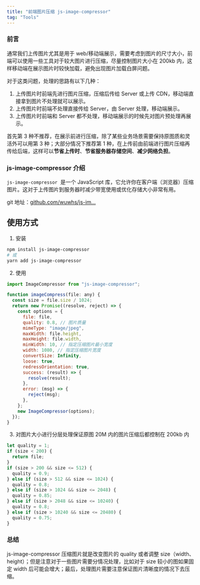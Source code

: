 ```yaml
---
title: "前端图片压缩 js-image-compressor"
tag: "Tools"
---
```


### 前言

通常我们上传图片尤其是用于 web/移动端展示，需要考虑到图片的尺寸大小，前端可以使用一些工具对于较大图片进行压缩，尽量控制图片大小在 200kb 内，这样移动端在展示图片时较快加载，避免出现图片加载白屏问题。

对于这类问题，处理的思路有以下几种：

1. 上传图片时前端先进行图片压缩，压缩后传给 Server 或上传 CDN，移动端直接拿到图片不处理就可以展示。
2. 上传图片时前端不处理直接传给 Server，由 Server 处理，移动端展示。
3. 上传图片时前端和 Server 都不处理，移动端展示的时候先对图片预处理再展示。

首先第 3 种不推荐，在展示前进行压缩，除了某些业务场景需要保持原图质和灵活外可以用第 3 种；大部分情况下推荐第 1 种，在上传前由前端进行图片压缩再传给后端，这样可以**节省上传时**、**节省服务器存储空间**、**减少网络负担**。

### js-image-compressor 介绍

`js-image-compressor`  是一个 JavaScript 库，它允许你在客户端（浏览器）压缩图片。这对于上传图片到服务器时减少带宽使用或优化存储大小非常有用。

git 地址：[github.com/wuwhs/js-im…](https://github.com/wuwhs/js-image-compressor)

## 使用方式

1. 安装

```bash
npm install js-image-compressor
# 或
yarn add js-image-compressor
```

2. 使用

```js
import ImageCompressor from "js-image-compressor";

function imageCompress(file: any) {
  const size = file.size / 1024;
  return new Promise((resolve, reject) => {
    const options = {
      file: file,
      quality: 0.8, // 图片质量
      mimeType: "image/jpeg",
      maxWidth: file.height,
      maxHeight: file.width,
      minWidth: 10, // 指定压缩图片最小宽度
      width: 1080, // 指定压缩图片宽度
      convertSize: Infinity,
      loose: true,
      redressOrientation: true,
      success: (result) => {
        resolve(result);
      },
      error: (msg) => {
        reject(msg);
      },
    };
    new ImageCompressor(options);
  });
}
```

3. 对图片大小进行分层处理保证原图 20M 内的图片压缩后都控制在 200kb 内

```js
let quality = 1;
if (size < 200) {
  return file;
}
if (size > 200 && size <= 512) {
  quality = 0.9;
} else if (size > 512 && size <= 1024) {
  quality = 0.8;
} else if (size > 1024 && size <= 2048) {
  quality = 0.85;
} else if (size > 2048 && size <= 10240) {
  quality = 0.8;
} else if (size > 10240 && size <= 20480) {
  quality = 0.75;
}
```

### 总结

js-image-compressor 压缩图片就是改变图片的 quality 或者调整 size（width、height）；但是注意对于一些图片需要分情况处理，比如对于 size 较小的图如果固定 width 后可能会增大；最后，处理图片需要注意保证图片清晰度的情况下去压缩。
